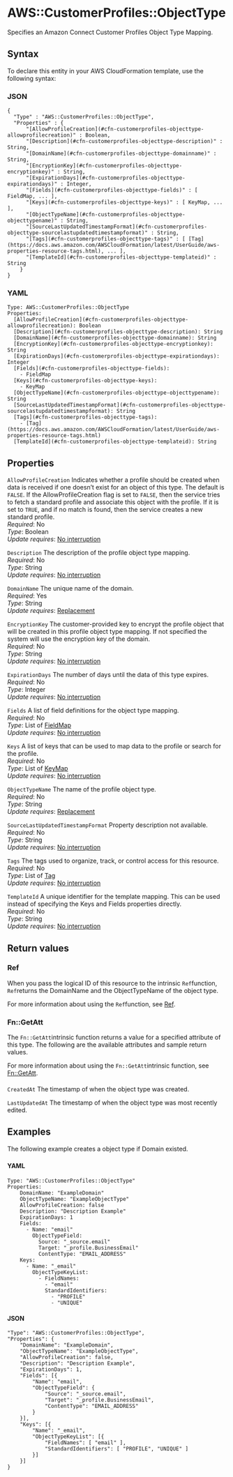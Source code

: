 # AWS::CustomerProfiles::ObjectType<a name="aws-resource-customerprofiles-objecttype"></a>

Specifies an Amazon Connect Customer Profiles Object Type Mapping\.

## Syntax<a name="aws-resource-customerprofiles-objecttype-syntax"></a>

To declare this entity in your AWS CloudFormation template, use the following syntax:

### JSON<a name="aws-resource-customerprofiles-objecttype-syntax.json"></a>

```
{
  "Type" : "AWS::CustomerProfiles::ObjectType",
  "Properties" : {
      "[AllowProfileCreation](#cfn-customerprofiles-objecttype-allowprofilecreation)" : Boolean,
      "[Description](#cfn-customerprofiles-objecttype-description)" : String,
      "[DomainName](#cfn-customerprofiles-objecttype-domainname)" : String,
      "[EncryptionKey](#cfn-customerprofiles-objecttype-encryptionkey)" : String,
      "[ExpirationDays](#cfn-customerprofiles-objecttype-expirationdays)" : Integer,
      "[Fields](#cfn-customerprofiles-objecttype-fields)" : [ FieldMap, ... ],
      "[Keys](#cfn-customerprofiles-objecttype-keys)" : [ KeyMap, ... ],
      "[ObjectTypeName](#cfn-customerprofiles-objecttype-objecttypename)" : String,
      "[SourceLastUpdatedTimestampFormat](#cfn-customerprofiles-objecttype-sourcelastupdatedtimestampformat)" : String,
      "[Tags](#cfn-customerprofiles-objecttype-tags)" : [ [Tag](https://docs.aws.amazon.com/AWSCloudFormation/latest/UserGuide/aws-properties-resource-tags.html), ... ],
      "[TemplateId](#cfn-customerprofiles-objecttype-templateid)" : String
    }
}
```

### YAML<a name="aws-resource-customerprofiles-objecttype-syntax.yaml"></a>

```
Type: AWS::CustomerProfiles::ObjectType
Properties: 
  [AllowProfileCreation](#cfn-customerprofiles-objecttype-allowprofilecreation): Boolean
  [Description](#cfn-customerprofiles-objecttype-description): String
  [DomainName](#cfn-customerprofiles-objecttype-domainname): String
  [EncryptionKey](#cfn-customerprofiles-objecttype-encryptionkey): String
  [ExpirationDays](#cfn-customerprofiles-objecttype-expirationdays): Integer
  [Fields](#cfn-customerprofiles-objecttype-fields): 
    - FieldMap
  [Keys](#cfn-customerprofiles-objecttype-keys): 
    - KeyMap
  [ObjectTypeName](#cfn-customerprofiles-objecttype-objecttypename): String
  [SourceLastUpdatedTimestampFormat](#cfn-customerprofiles-objecttype-sourcelastupdatedtimestampformat): String
  [Tags](#cfn-customerprofiles-objecttype-tags): 
    - [Tag](https://docs.aws.amazon.com/AWSCloudFormation/latest/UserGuide/aws-properties-resource-tags.html)
  [TemplateId](#cfn-customerprofiles-objecttype-templateid): String
```

## Properties<a name="aws-resource-customerprofiles-objecttype-properties"></a>

`AllowProfileCreation`  <a name="cfn-customerprofiles-objecttype-allowprofilecreation"></a>
Indicates whether a profile should be created when data is received if one doesn’t exist for an object of this type\. The default is `FALSE`\. If the AllowProfileCreation flag is set to `FALSE`, then the service tries to fetch a standard profile and associate this object with the profile\. If it is set to `TRUE`, and if no match is found, then the service creates a new standard profile\.  
*Required*: No  
*Type*: Boolean  
*Update requires*: [No interruption](https://docs.aws.amazon.com/AWSCloudFormation/latest/UserGuide/using-cfn-updating-stacks-update-behaviors.html#update-no-interrupt)

`Description`  <a name="cfn-customerprofiles-objecttype-description"></a>
The description of the profile object type mapping\.  
*Required*: No  
*Type*: String  
*Update requires*: [No interruption](https://docs.aws.amazon.com/AWSCloudFormation/latest/UserGuide/using-cfn-updating-stacks-update-behaviors.html#update-no-interrupt)

`DomainName`  <a name="cfn-customerprofiles-objecttype-domainname"></a>
The unique name of the domain\.  
*Required*: Yes  
*Type*: String  
*Update requires*: [Replacement](https://docs.aws.amazon.com/AWSCloudFormation/latest/UserGuide/using-cfn-updating-stacks-update-behaviors.html#update-replacement)

`EncryptionKey`  <a name="cfn-customerprofiles-objecttype-encryptionkey"></a>
The customer\-provided key to encrypt the profile object that will be created in this profile object type mapping\. If not specified the system will use the encryption key of the domain\.  
*Required*: No  
*Type*: String  
*Update requires*: [No interruption](https://docs.aws.amazon.com/AWSCloudFormation/latest/UserGuide/using-cfn-updating-stacks-update-behaviors.html#update-no-interrupt)

`ExpirationDays`  <a name="cfn-customerprofiles-objecttype-expirationdays"></a>
The number of days until the data of this type expires\.  
*Required*: No  
*Type*: Integer  
*Update requires*: [No interruption](https://docs.aws.amazon.com/AWSCloudFormation/latest/UserGuide/using-cfn-updating-stacks-update-behaviors.html#update-no-interrupt)

`Fields`  <a name="cfn-customerprofiles-objecttype-fields"></a>
A list of field definitions for the object type mapping\.  
*Required*: No  
*Type*: List of [FieldMap](aws-properties-customerprofiles-objecttype-fieldmap.md)  
*Update requires*: [No interruption](https://docs.aws.amazon.com/AWSCloudFormation/latest/UserGuide/using-cfn-updating-stacks-update-behaviors.html#update-no-interrupt)

`Keys`  <a name="cfn-customerprofiles-objecttype-keys"></a>
A list of keys that can be used to map data to the profile or search for the profile\.  
*Required*: No  
*Type*: List of [KeyMap](aws-properties-customerprofiles-objecttype-keymap.md)  
*Update requires*: [No interruption](https://docs.aws.amazon.com/AWSCloudFormation/latest/UserGuide/using-cfn-updating-stacks-update-behaviors.html#update-no-interrupt)

`ObjectTypeName`  <a name="cfn-customerprofiles-objecttype-objecttypename"></a>
The name of the profile object type\.  
*Required*: No  
*Type*: String  
*Update requires*: [Replacement](https://docs.aws.amazon.com/AWSCloudFormation/latest/UserGuide/using-cfn-updating-stacks-update-behaviors.html#update-replacement)

`SourceLastUpdatedTimestampFormat`  <a name="cfn-customerprofiles-objecttype-sourcelastupdatedtimestampformat"></a>
Property description not available\.  
*Required*: No  
*Type*: String  
*Update requires*: [No interruption](https://docs.aws.amazon.com/AWSCloudFormation/latest/UserGuide/using-cfn-updating-stacks-update-behaviors.html#update-no-interrupt)

`Tags`  <a name="cfn-customerprofiles-objecttype-tags"></a>
The tags used to organize, track, or control access for this resource\.  
*Required*: No  
*Type*: List of [Tag](https://docs.aws.amazon.com/AWSCloudFormation/latest/UserGuide/aws-properties-resource-tags.html)  
*Update requires*: [No interruption](https://docs.aws.amazon.com/AWSCloudFormation/latest/UserGuide/using-cfn-updating-stacks-update-behaviors.html#update-no-interrupt)

`TemplateId`  <a name="cfn-customerprofiles-objecttype-templateid"></a>
A unique identifier for the template mapping\. This can be used instead of specifying the Keys and Fields properties directly\.  
*Required*: No  
*Type*: String  
*Update requires*: [No interruption](https://docs.aws.amazon.com/AWSCloudFormation/latest/UserGuide/using-cfn-updating-stacks-update-behaviors.html#update-no-interrupt)

## Return values<a name="aws-resource-customerprofiles-objecttype-return-values"></a>

### Ref<a name="aws-resource-customerprofiles-objecttype-return-values-ref"></a>

When you pass the logical ID of this resource to the intrinsic `Ref`function, `Ref`returns the DomainName and the ObjectTypeName of the object type\.

For more information about using the `Ref`function, see [Ref](https://docs.aws.amazon.com/AWSCloudFormation/latest/UserGuide/intrinsic-function-reference-ref.html)\.

### Fn::GetAtt<a name="aws-resource-customerprofiles-objecttype-return-values-fn--getatt"></a>

The `Fn::GetAtt`intrinsic function returns a value for a specified attribute of this type\. The following are the available attributes and sample return values\.

For more information about using the `Fn::GetAtt`intrinsic function, see [Fn::GetAtt](https://docs.aws.amazon.com/AWSCloudFormation/latest/UserGuide/intrinsic-function-reference-getatt.html)\.

#### <a name="aws-resource-customerprofiles-objecttype-return-values-fn--getatt-fn--getatt"></a>

`CreatedAt`  <a name="CreatedAt-fn::getatt"></a>
The timestamp of when the object type was created\.

`LastUpdatedAt`  <a name="LastUpdatedAt-fn::getatt"></a>
The timestamp of when the object type was most recently edited\.

## Examples<a name="aws-resource-customerprofiles-objecttype--examples"></a>

The following example creates a object type if Domain existed\.

### <a name="aws-resource-customerprofiles-objecttype--examples--"></a>

#### YAML<a name="aws-resource-customerprofiles-objecttype--examples----yaml"></a>

```
Type: "AWS::CustomerProfiles::ObjectType"
Properties: 
    DomainName: "ExampleDomain" 
    ObjectTypeName: "ExampleObjectType"
    AllowProfileCreation: false 
    Description: "Description Example" 
    ExpirationDays: 1 
    Fields: 
      - Name: "email" 
        ObjectTypeField: 
          Source: "_source.email" 
          Target: "_profile.BusinessEmail"
          ContentType: "EMAIL_ADDRESS" 
    Keys: 
      - Name: "_email" 
        ObjectTypeKeyList: 
          - FieldNames: 
            - "email" 
            StandardIdentifiers: 
              - "PROFILE" 
              - "UNIQUE"
```

#### JSON<a name="aws-resource-customerprofiles-objecttype--examples----json"></a>

```
"Type": "AWS::CustomerProfiles::ObjectType", 
"Properties": { 
    "DomainName": "ExampleDomain",
    "ObjectTypeName": "ExampleObjectType", 
    "AllowProfileCreation": false, 
    "Description": "Description Example", 
    "ExpirationDays": 1, 
    "Fields": [{ 
        "Name": "email",
        "ObjectTypeField": { 
            "Source": "_source.email", 
            "Target": "_profile.BusinessEmail",
            "ContentType": "EMAIL_ADDRESS" 
        } 
    }], 
    "Keys": [{ 
        "Name": "_email", 
        "ObjectTypeKeyList": [{
            "FieldNames": [ "email" ], 
            "StandardIdentifiers": [ "PROFILE", "UNIQUE" ] 
        }] 
    }]
}
```
